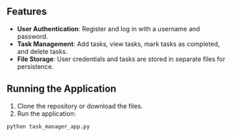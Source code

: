 
## Features

- **User Authentication**: Register and log in with a username and password.
- **Task Management**: Add tasks, view tasks, mark tasks as completed, and delete tasks.
- **File Storage**: User credentials and tasks are stored in separate files for persistence.

## Running the Application

1. Clone the repository or download the files.
2. Run the application:

```bash
python task_manager_app.py
